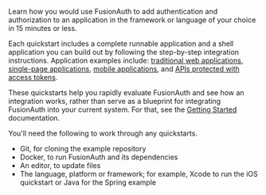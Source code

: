 ---
---
Learn how you would use FusionAuth to add authentication and authorization to an application in the framework or language of your choice in 15 minutes or less.

Each quickstart includes a complete runnable application and a shell application you can build out by following the step-by-step integration instructions. Application examples include: [traditional web applications](#web-application), [single-page applications](#spa), [mobile applications](#mobile-app), and [APIs protected with access tokens](#api).

These quickstarts help you rapidly evaluate FusionAuth and see how an integration works, rather than serve as a blueprint for integrating FusionAuth into your current system. For that, see the [Getting Started](/docs/get-started/) documentation.

You'll need the following to work through any quickstarts.

- Git, for cloning the example repository
- Docker, to run FusionAuth and its dependencies
- An editor, to update files
- The language, platform or framework; for example, Xcode to run the iOS quickstart or Java for the Spring example